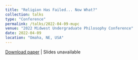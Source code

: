 ```yaml
---
title: "Religion Has Failed... Now What?"
collection: talks
type: "Conference"
permalink: /talks/2022-04-09-mupc
venue: "2022 Midwest Undergraduate Philosophy Conference"
date: 2022-04-09
location: "Omaha, NE, USA"
---
```


[Download paper](/files/MUPC22.pdf) | Slides unavailable
